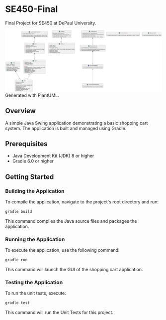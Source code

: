 # SE450-Final
Final Project for SE450 at DePaul University.

![Class Diagram](plantuml.png)
Generated with PlantUML.

## Overview

A simple Java Swing application demonstrating a basic shopping cart system. The application is built and managed using Gradle.

## Prerequisites

- Java Development Kit (JDK) 8 or higher
- Gradle 6.0 or higher

## Getting Started

### Building the Application

To compile the application, navigate to the project's root directory and run:

```bash
gradle build
```

This command compiles the Java source files and packages the application.

### Running the Application

To execute the application, use the following command:

```bash
gradle run
```

This command will launch the GUI of the shopping cart application.

### Testing the Application

To run the unit tests, execute:

```bash
gradle test
```

This command will run the Unit Tests for this project.
